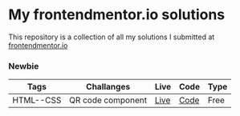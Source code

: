 # My frontendmentor.io solutions

This repository is a collection of all my solutions I submitted at [frontendmentor.io ](https://www.frontendmentor.io/)

### Newbie

| Tags  | Challanges | Live|  Code|  Type| 
| --- | -- |  -- | --  |  -- |
| HTML--CSS      |  QR code component | [Live](https://qr-component-iota.vercel.app/) | [Code](https://github.com/Danybs/challenges/tree/main/qr-code-component-main) |Free|

